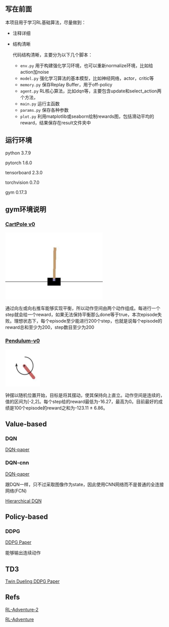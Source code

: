

## 写在前面

本项目用于学习RL基础算法，尽量做到：

* 注释详细
* 结构清晰
  
  代码结构清晰，主要分为以下几个脚本：

  * ```env.py``` 用于构建强化学习环境，也可以重新normalize环境，比如给action加noise
  * ```model.py``` 强化学习算法的基本模型，比如神经网络，actor，critic等
  * ```memory.py``` 保存Replay Buffer，用于off-policy
  * ```agent.py``` RL核心算法，比如dqn等，主要包含update和select_action两个方法，
  * ```main.py``` 运行主函数
  * ```params.py``` 保存各种参数
  * ```plot.py``` 利用matplotlib或seaborn绘制rewards图，包括滑动平均的reward，结果保存在result文件夹中

## 运行环境

python 3.7.9

pytorch 1.6.0

tensorboard 2.3.0 

torchvision 0.7.0 

gym 0.17.3

## gym环境说明

### [CartPole v0](https://github.com/openai/gym/wiki/CartPole-v0)

<img src="assets/image-20200820174307301.png" alt="image-20200820174307301" style="zoom:50%;" />

通过向左或向右推车能够实现平衡，所以动作空间由两个动作组成。每进行一个step就会给一个reward，如果无法保持平衡那么done等于true，本次episode失败。理想状态下，每个episode至少能进行200个step，也就是说每个episode的reward总和至少为200，step数目至少为200

### [Pendulum-v0](https://github.com/openai/gym/wiki/Pendulum-v0)

<img src="assets/image-20200820174814084.png" alt="image-20200820174814084" style="zoom:50%;" />

钟摆以随机位置开始，目标是将其摆动，使其保持向上直立。动作空间是连续的，值的区间为[-2,2]。每个step给的reward最低为-16.27，最高为0。目前最好的成绩是100个episode的reward之和为-123.11 ± 6.86。

## Value-based



### DQN

[DQN-paper](https://www.cs.toronto.edu/~vmnih/docs/dqn.pdf)


### DQN-cnn

[DQN-paper](https://www.cs.toronto.edu/~vmnih/docs/dqn.pdf)

跟DQN一样，只不过采取图像作为state，因此使用CNN网络而不是普通的全连接网络(FCN)

[Hierarchical DQN](https://arxiv.org/abs/1604.06057)

## Policy-based

### DDPG

[DDPG Paper](https://arxiv.org/abs/1509.02971)

能够输出连续动作

## TD3

[Twin Dueling DDPG Paper](https://arxiv.org/abs/1802.09477)

## Refs


[RL-Adventure-2](https://github.com/higgsfield/RL-Adventure-2)

[RL-Adventure](https://github.com/higgsfield/RL-Adventure)

